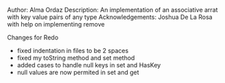 Author: Alma Ordaz
Description: An implementation of an associative arrat with key value pairs of any type
Acknowledgements: Joshua De La Rosa with help on implementing remove

Changes for Redo
- fixed indentation in files to be 2 spaces
- fixed my toString method and set method
- added cases to handle null keys in set and HasKey
- null values are now permited in set and get

